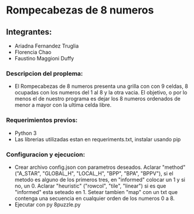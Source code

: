 # Rompecabezas de 8 numeros

## Integrantes:
* Ariadna Fernandez Truglia
* Florencia Chao
* Faustino Maggioni Duffy

### Descripcion del proplema:
* El Rompecabezas de 8 numeros presenta una grilla con con 9 celdas, 8 ocupadas con los numeros del 1 al 8 y la otra vacia. El objetivo, o por lo menos el de nuestro programa es dejar los 8 numeros ordenados de menor a mayor con la ultima celda libre.

### Requerimientos previos:
* Python 3
* Las librerias utilizadas estan en requeriments.txt, instalar usando pip

### Configuracion y ejecucion:
* Crear archivo config.json con parametros deseados. Aclarar "method" ("A_STAR", "GLOBAL_H", "LOCAL_H", "BPP", "BPA", "BPPV"), si el metodo es alguno de los primeros tres, en "informed" colocar un 1 y si no, un 0. Aclarar "heuristic" ("rowcol", "tile", "linear") si es que "informed" esta seteado en 1. Setear tambien "map" con un txt que contenga una secuencia en cualquier orden de los numeros 0 a 8.
* Ejecutar con py 8puzzle.py